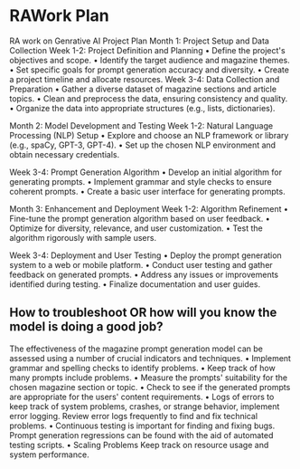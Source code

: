 # RAWork Plan 
RA work on Genrative AI
Project Plan
Month 1: Project Setup and Data Collection
  Week 1-2: Project Definition and Planning
  •	Define the project's objectives and scope.
  •	Identify the target audience and magazine themes.
  •	Set specific goals for prompt generation accuracy and diversity.
  •	Create a project timeline and allocate resources.
  Week 3-4: Data Collection and Preparation
  •	Gather a diverse dataset of magazine sections and article topics.
  •	Clean and preprocess the data, ensuring consistency and quality.
  •	Organize the data into appropriate structures (e.g., lists, dictionaries).

Month 2: Model Development and Testing
  Week 1-2: Natural Language Processing (NLP) Setup
  •	Explore and choose an NLP framework or library (e.g., spaCy, GPT-3, GPT-4).
  •	Set up the chosen NLP environment and obtain necessary credentials.
  
  Week 3-4: Prompt Generation Algorithm
  •	Develop an initial algorithm for generating prompts.
  •	Implement grammar and style checks to ensure coherent prompts.
  •	Create a basic user interface for generating prompts.

Month 3: Enhancement and Deployment
  Week 1-2: Algorithm Refinement
  •	Fine-tune the prompt generation algorithm based on user feedback.
  •	Optimize for diversity, relevance, and user customization.
  •	Test the algorithm rigorously with sample users.

  Week 3-4: Deployment and User Testing	•	Deploy the prompt generation system to a web or mobile platform.
  •	Conduct user testing and gather feedback on generated prompts.
  •	Address any issues or improvements identified during testing.
  •	Finalize documentation and user guides.

##  How to troubleshoot OR how will you know the model is doing a good job?

The effectiveness of the magazine prompt generation model can be assessed using a number of crucial indicators and techniques.
  •	Implement grammar and spelling checks to identify problems. 
  •	Keep track of how many prompts include problems. 
  •	Measure the prompts' suitability for the chosen magazine section or topic.
  •	Check to see if the generated prompts are appropriate for the users' content requirements. 
  •	Logs of errors to keep track of system problems, crashes, or strange behavior, implement error logging. Review error logs frequently 
    to find and fix technical problems.
  •	Continuous testing is important for finding and fixing bugs. Prompt generation regressions can be found with the aid of automated 
    testing scripts.
  •	Scaling Problems Keep track on resource usage and system performance.

  



